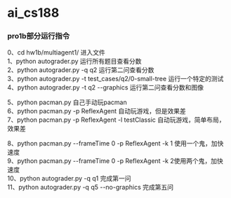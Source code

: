 # ai_cs188
### pro1b部分运行指令
0、cd hw1b/multiagent1/ 进入文件  
1、python autograder.py 运行所有题目查看分数  
2、python autograder.py -q q2 运行第二问查看分数  
3、python autograder.py -t test_cases/q2/0-small-tree 运行一个特定的测试  
4、python autograder.py -t q2 --graphics 运行第二问查看分数和图像  

5、python pacman.py 自己手动玩pacman  
6、python pacman.py -p ReflexAgent 自动玩游戏，但是效果差  
7、python pacman.py -p ReflexAgent -l testClassic 自动玩游戏，简单布局，效果差  
 
8、python pacman.py --frameTime 0 -p ReflexAgent -k 1 使用一个鬼，加快速度   
9、python pacman.py --frameTime 0 -p ReflexAgent -k 2使用两个鬼，加快速度  
10、python autograder.py -q q1 完成第一问  
11、python autograder.py -q q5 --no-graphics 完成第五问  



